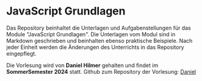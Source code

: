 # JavaScript Grundlagen
Das Repository beinhaltet die Unterlagen und Aufgabenstellungen für das Module "JavaScript Grundlagen". Die Unterlagen
vom Modul sind in Markdown geschrieben und beinhalten ebenso praktische Beispiele. Nach jeder Einheit werden die Änderungen
des Unterrichts in das Repository eingepflegt.

Die Vorlesung wird von **Daniel Hilmer** gehalten und findet im **SommerSemester 2024** statt.
Github zum Repository der Vorlesung: [Daniel](https://github.com/dackJaniel/sae-js-324/tree/main)


